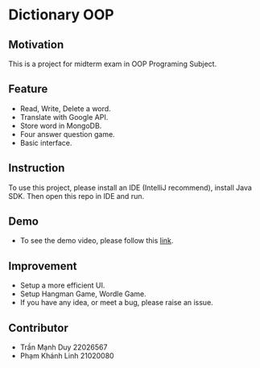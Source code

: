 # Dictionary OOP

## Motivation
This is a project for midterm exam in OOP Programing Subject.

## Feature
- Read, Write, Delete a word.
- Translate with Google API.
- Store word in MongoDB.
- Four answer question game.
- Basic interface.

## Instruction
To use this project, please install an IDE (IntelliJ recommend), install Java SDK. Then open this repo in IDE and run.

## Demo
- To see the demo video, please follow this [link](https://youtu.be/uljiHnQ4hp0).

## Improvement
- Setup a more efficient UI.
- Setup Hangman Game, Wordle Game.
- If you have any idea, or meet a bug, please raise an issue.

## Contributor
- Trần Mạnh Duy 22026567
- Phạm Khánh Linh 21020080

